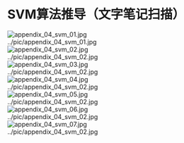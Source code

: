 # SVM算法推导（文字笔记扫描）

![appendix_04_svm_01.jpg](../pic/appendix_04_svm_01.jpg)<br/>
../pic/appendix_04_svm_01.jpg<br/>
![appendix_04_svm_02.jpg](../pic/appendix_04_svm_02.jpg)<br/>
../pic/appendix_04_svm_02.jpg<br/>
![appendix_04_svm_03.jpg](../pic/appendix_04_svm_03.jpg)<br/>
../pic/appendix_04_svm_02.jpg<br/>
![appendix_04_svm_04.jpg](../pic/appendix_04_svm_04.jpg)<br/>
../pic/appendix_04_svm_02.jpg<br/>
![appendix_04_svm_05.jpg](../pic/appendix_04_svm_05.jpg)<br/>
../pic/appendix_04_svm_02.jpg<br/>
![appendix_04_svm_06.jpg](../pic/appendix_04_svm_06.jpg)<br/>
../pic/appendix_04_svm_02.jpg<br/>
![appendix_04_svm_07.jpg](../pic/appendix_04_svm_07.jpg)<br/>
../pic/appendix_04_svm_02.jpg<br/>
